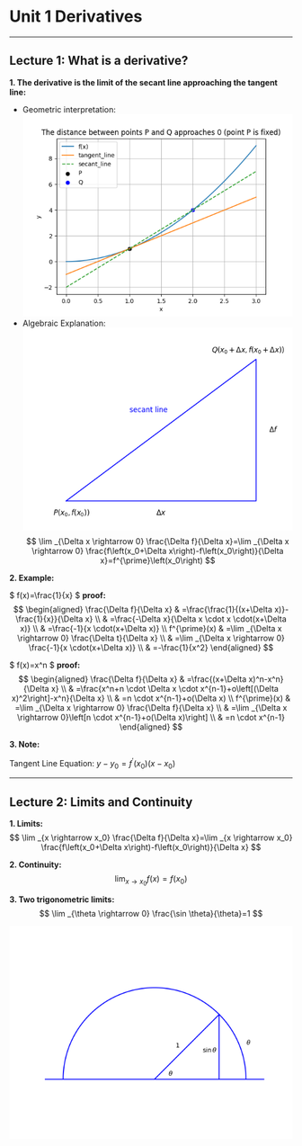 # Unit 1 Derivatives
****
## Lecture 1: What is a derivative?

**1. The derivative is the limit of the secant line approaching the tangent line:**
- Geometric interpretation:
![Geometric interpretation](Images/Figure_1.png)
- Algebraic Explanation:
![Algebraic Explanation](Images/Figure_2.png)
$$
\lim _{\Delta x \rightarrow 0} \frac{\Delta f}{\Delta x}=\lim _{\Delta x \rightarrow 0} \frac{f\left(x_0+\Delta x\right)-f\left(x_0\right)}{\Delta x}=f^{\prime}\left(x_0\right)
$$

**2. Example:**

$ f(x)=\frac{1}{x} $ **proof:**
$$
\begin{aligned}
\frac{\Delta f}{\Delta x} & =\frac{\frac{1}{(x+\Delta x)}-\frac{1}{x}}{\Delta x} \\
& =\frac{-\Delta x}{\Delta x \cdot x \cdot(x+\Delta x)} \\
& =\frac{-1}{x \cdot(x+\Delta x)} \\
f^{\prime}(x) & =\lim _{\Delta x \rightarrow 0} \frac{\Delta t}{\Delta x} \\
& =\lim _{\Delta x \rightarrow 0} \frac{-1}{x \cdot(x+\Delta x)} \\
& =-\frac{1}{x^2}
\end{aligned}
$$

$ f(x)=x^n $ **proof:**
$$
\begin{aligned}
\frac{\Delta f}{\Delta x} & =\frac{(x+\Delta x)^n-x^n}{\Delta x} \\
& =\frac{x^n+n \cdot \Delta x \cdot x^{n-1}+o\left[(\Delta x)^2\right]-x^n}{\Delta x} \\
& =n \cdot x^{n-1}+o(\Delta x) \\
f^{\prime}(x) & =\lim _{\Delta x \rightarrow 0} \frac{\Delta f}{\Delta x} \\
& =\lim _{\Delta x \rightarrow 0}\left[n \cdot x^{n-1}+o(\Delta x)\right] \\
& =n \cdot x^{n-1}
\end{aligned}
$$

**3. Note:**

Tangent Line Equation: $y-y_0=f^{\prime}\left(x_0\right)\left(x-x_0\right)$
****

## Lecture 2: Limits and Continuity

**1. Limits:**
$$
\lim _{x \rightarrow x_0} \frac{\Delta f}{\Delta x}=\lim _{x \rightarrow x_0} \frac{f\left(x_0+\Delta x\right)-f\left(x_0\right)}{\Delta x}
$$

**2. Continuity:**
$$
\lim _{x \rightarrow x_0} f(x)=f\left(x_0\right)
$$

**3. Two trigonometric limits:**
$$
\lim _{\theta \rightarrow 0} \frac{\sin \theta}{\theta}=1 
$$

![sin](Images/Figure_3.png)

